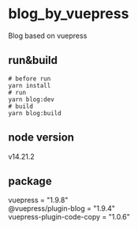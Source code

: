 # blog_by_vuepress
Blog based on vuepress

## run&build
```shell
# before run
yarn install
# run
yarn blog:dev
# build
yarn blog:build
```

## node version
v14.21.2

## package
vuepress = "1.9.8"<br>
@vuepress/plugin-blog = "1.9.4"<br>
vuepress-plugin-code-copy = "1.0.6"<br>
